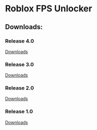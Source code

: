 # Roblox FPS Unlocker

## Downloads:
### Release 4.0
[Downloads](https://github.com/MkMinhTien/Roblox-FPS-Unlocker/releases/tag/4.0)

### Release 3.0
[Downloads](https://github.com/MkMinhTien/Roblox-FPS-Unlocker/releases/tag/3.0)

### Release 2.0
[Downloads](https://github.com/MkMinhTien/Roblox-FPS-Unlocker/releases/tag/2.0)

### Release 1.0
[Downloads](https://github.com/MkMinhTien/Roblox-FPS-Unlocker/releases/tag/1.0)
